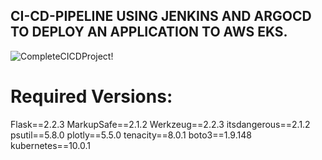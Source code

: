 ## CI-CD-PIPELINE USING JENKINS AND ARGOCD TO DEPLOY AN APPLICATION TO AWS EKS.
![CompleteCICDProject!](https://miro.medium.com/v2/resize:fit:1400/format:webp/1*xoHDZVJWsYN10E_DZyN8wA.png) 

# Required Versions:
  Flask==2.2.3
  MarkupSafe==2.1.2
  Werkzeug==2.2.3
  itsdangerous==2.1.2
  psutil==5.8.0
  plotly==5.5.0
  tenacity==8.0.1
  boto3==1.9.148
  kubernetes==10.0.1
